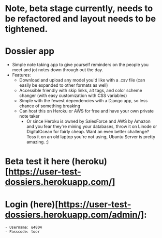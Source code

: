 # **Note, beta stage currently, needs to be refactored and layout needs to be tightened.**

# Dossier app
- Simple note taking app to give yourself reminders on the people you meet and jot notes down through out the day.
- Features:
	- Download and upload any model you'd like with a .csv file (can easily be expanded to other formats as well)
	- Accessible friendly with skip links, alt tags, and color scheme changer (with easy customization with CSS variables)
	- Simple with the fewest dependencies with a Django app, so less chance of something breaking
	- Can host this on Heroku or AWS for free and have your own private note taker
		- Or since Heroku is owned by SalesForce and AWS by Amazon and you fear they're mining your databases,
			throw it on Linode or DigitalOcean for fairly cheap. Want an even better challenge?
			Toss it on an old laptop you're not using, Ubuntu Server is pretty amazing. :)

# Beta test it here (heroku)[https://user-test-dossiers.herokuapp.com/]

# Login (here)[https://user-test-dossiers.herokuapp.com/admin/]:
	- Username: u4804
	- Passcode: toor
